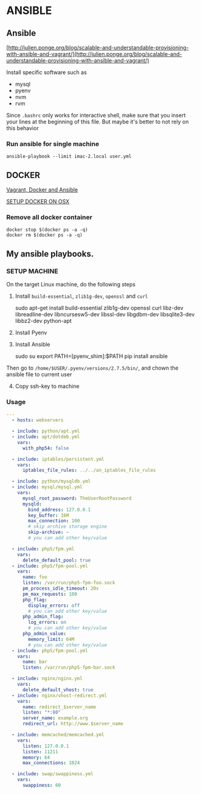 # ANSIBLE

## Ansible
[http://julien.ponge.org/blog/scalable-and-understandable-provisioning-with-ansible-and-vagrant/](http://julien.ponge.org/blog/scalable-and-understandable-provisioning-with-ansible-and-vagrant/)

Install specific software such as
  * mysql
  * pyenv
  * nvm
  * rvm

Since `.bashrc` only works for interactive shell, make sure that you insert your lines at the beginning of this file. But maybe it's better to not rely on this behavior

### Run ansible for single machine
    ansible-playbook --limit imac-2.local user.yml

## DOCKER
[Vagrant, Docker and Ansible](http://devo.ps/blog/2013/09/25/vagrant-docker-and-ansible-wtf.html)

[SETUP DOCKER ON OSX](http://blog.javabien.net/2014/03/03/setup-docker-on-osx-the-no-brainer-way/)

### Remove all docker container
    docker stop $(docker ps -a -q)
    docker rm $(docker ps -a -q)


## My ansible playbooks.

### SETUP MACHINE
On the target Linux machine, do the following steps

1. Install `build-essential`, `zlib1g-dev`, `openssl` and `curl`

    sudo apt-get install build-essential zlib1g-dev openssl curl libz-dev libreadline-dev libncursesw5-dev libssl-dev libgdbm-dev libsqlite3-dev libbz2-dev python-apt

2. Install Pyenv
3. Install Ansible

    sudo su
    export PATH=[pyenv_shim]:$PATH
    pip install ansible

Then go to `/home/$USER/.pyenv/versions/2.7.5/bin/`, and chown the ansible file to current user

4. Copy ssh-key to machine

### Usage

``` yaml
---
  - hosts: webservers

  - include: python/apt.yml
  - include: apt/dotdeb.yml
    vars:
      with_php54: false

  - include: iptables/persistent.yml
    vars:
      iptables_file_rules: ../../an_iptables_file_rules

  - include: python/mysqldb.yml
  - include: mysql/mysql.yml
    vars:
      mysql_root_password: TheUserRootPassword
      mysqld:
        bind_address: 127.0.0.1
        key_buffer: 16M
        max_connection: 100
        # skip archive storage engine
        skip-archive: ~
        # you can add other key/value

  - include: php5/fpm.yml
    vars:
      delete_default_pool: true
  - include: php5/fpm-pool.yml
    vars:
      name: foo
      listen: /var/run/php5-fpm-foo.sock
      pm_process_idle_timeout: 20s
      pm_max_requests: 100
      php_flag:
        display_errors: off
        # you can add other key/value
      php_admin_flag:
        log_errors: on
        # you can add other key/value
      php_admin_value:
        memory_limit: 64M
        # you can add other key/value
  - include: php5/fpm-pool.yml
    vars:
      name: bar
      listen: /var/run/php5-fpm-bar.sock

  - include: nginx/nginx.yml
    vars:
      delete_default_vhost: true
  - include: nginx/vhost-redirect.yml
    vars:
      name: redirect_$server_name
      listen: "*:80"
      server_name: example.org
      redirect_url: http://www.$server_name

  - include: memcached/memcached.yml
    vars:
      listen: 127.0.0.1
      listen: 11211
      memory: 64
      max_connections: 1024

  - include: swap/swappiness.yml
    vars:
      swappiness: 60
```
